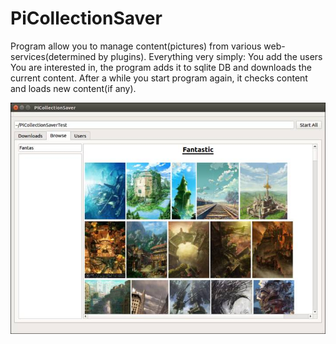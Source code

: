 # PiCollectionSaver

Program allow you to manage content(pictures) from various web-services(determined by plugins). Everything very simply: You add the users You are interested in, the program adds it to sqlite DB and downloads the current content. After a while you start program again, it checks content and loads new content(if any).

![alt text](https://github.com/Gdimitron/PiCollectionSaver/blob/master/PiCollectionView.jpg "PiCollectionSaver")
